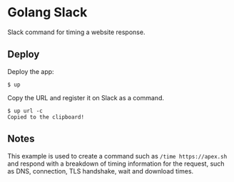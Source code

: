 
# Golang Slack

Slack command for timing a website response.

## Deploy

Deploy the app:

```
$ up
```

Copy the URL and register it on Slack as a command.

```
$ up url -c
Copied to the clipboard!
```

## Notes

This example is used to create a command such as `/time https://apex.sh` and respond with a breakdown of timing information for the request, such as DNS, connection, TLS handshake, wait and download times.
